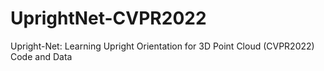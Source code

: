 # UprightNet-CVPR2022
Upright-Net: Learning Upright Orientation for 3D Point Cloud (CVPR2022) Code and Data
